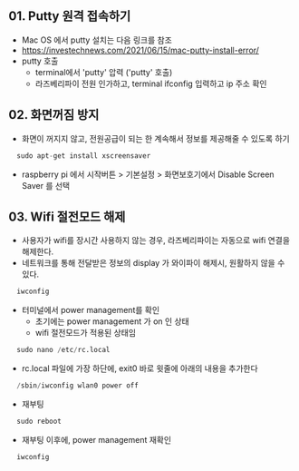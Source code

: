 ## 01. Putty 원격 접속하기
- Mac OS 에서 putty 설치는 다음 링크를 참조
- https://investechnews.com/2021/06/15/mac-putty-install-error/
- putty 호출
  - terminal에서 'putty' 압력 ('putty' 호출)
  - 라즈베리파이 전원 인가하고, terminal ifconfig 입력하고 ip 주소 확인

## 02. 화면꺼짐 방지
- 화면이 꺼지지 않고, 전원공급이 되는 한 계속해서 정보를 제공해줄 수 있도록 하기
~~~Python
  sudo apt-get install xscreensaver
~~~
- raspberry pi 에서 시작버튼 > 기본설정 > 화면보호기에서 Disable Screen Saver 를 선택

## 03. Wifi 절전모드 해제
- 사용자가 wifi를 장시간 사용하지 않는 경우, 라즈베리파이는 자동으로 wifi 연결을 해제한다.
- 네트워크를 통해 전달받은 정보의 display 가 와이파이 해제시, 원활하지 않을 수 있다.

~~~Python
  iwconfig
~~~
- 터미널에서 power management를 확인
  - 초기에는 power management 가 on 인 상태
  - wifi 절전모드가 적용된 상태임

~~~Python
  sudo nano /etc/rc.local
~~~
- rc.local 파일에 가장 하단에, exit0 바로 윗줄에 아래의 내용을 추가한다
~~~Python
  /sbin/iwconfig wlan0 power off
~~~
- 재부팅
~~~Python
  sudo reboot
~~~
- 재부팅 이후에, power management 재확인
~~~Python
  iwconfig
~~~
